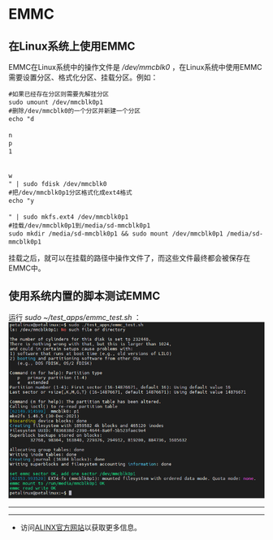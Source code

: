 # EMMC
## 在Linux系统上使用EMMC
EMMC在Linux系统中的操作文件是 */dev/mmcblk0* ，在Linux系统中使用EMMC需要设置分区、格式化分区、挂载分区。例如：
```
#如果已经存在分区则需要先解挂分区
sudo umount /dev/mmcblk0p1
#删除/dev/mmcblk0的一个分区并新建一个分区
echo "d

n
p
1


w
" | sudo fdisk /dev/mmcblk0
#把/dev/mmcblk0p1分区格式化成ext4格式
echo "y

" | sudo mkfs.ext4 /dev/mmcblk0p1
#挂载/dev/mmcblk0p1到/media/sd-mmcblk0p1
sudo mkdir /media/sd-mmcblk0p1 && sudo mount /dev/mmcblk0p1 /media/sd-mmcblk0p1
```
挂载之后，就可以在挂载的路径中操作文件了，而这些文件最终都会被保存在EMMC中。
## 使用系统内置的脚本测试EMMC
运行 *sudo ~/test_apps/emmc_test.sh* ：\
![](../images/57.png)

---
---
- 访问[ALINX官方网站](https://www.alinx.com)以获取更多信息。
